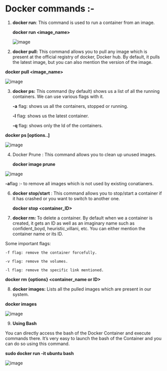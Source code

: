# Docker commands :- 
1. **docker run**: This command is used to run a container from an image.
   
   **docker run <image_name>**
   
   ![image](https://github.com/Manoj123-github/Docker/assets/76830665/f2420612-ebdf-4ed5-bd63-46b14d605244)

3. **docker pull:** This command allows you to pull any image which is present at the official registry of docker, Docker hub. By default, it pulls the latest image, but you can also mention the version of the image.

**docker pull <image_name>**

![image](https://github.com/Manoj123-github/Docker/assets/76830665/bc3d46a2-6e0f-47ff-8888-22eb3a357bef)

3. **docker ps:** This command (by default) shows us a list of all the running containers. We can use various flags with it.

    **-a** flag:  shows us all the containers, stopped or running.
   
    **-l** flag: shows us the latest container.
   
    **-q** flag: shows only the Id of the containers. 

 **docker ps [options..]**

 ![image](https://github.com/Manoj123-github/Docker/assets/76830665/74ac4cf5-91ec-4adb-b456-7193e280efcb)

4. Docker Prune : This command allows you to clean up unused images.
 
   **docker image prune**

![image](https://github.com/Manoj123-github/Docker/assets/76830665/21ce7c05-6e72-4486-b20e-e9c4a916680c)

**-a**flag :- to remove all images which is not used by existing conatianers.

6. **docker stop/start** : This command allows you to stop/start a container if it has crashed or you want to switch to another one.

   **docker stop <container_ID>**

7. **docker rm:** To delete a container. By default when we a container is created, it gets an ID as well as an imaginary name such as confident_boyd, heuristic_villani, etc. You can either mention the container name or its ID.

Some important flags:

    -f flag: remove the container forcefully.
    
    -v flag: remove the volumes.
    
    -l flag: remove the specific link mentioned.

**docker rm {options} <container_name or ID>**

8. **docker images:** Lists all the pulled images which are present in our system.

 **docker images**

![image](https://github.com/Manoj123-github/Docker/assets/76830665/05c274d4-0680-4d04-9d54-17517691e19e)


9. **Using Bash**

You can directly access the bash of the Docker Container and execute commands there. It’s very easy to launch the bash of the Container and you can do so using this command.

**sudo docker run -it ubuntu bash**

![image](https://github.com/Manoj123-github/Docker/assets/76830665/ef7bf9a2-7b12-4a9a-ae2c-a46e24c585a1)
